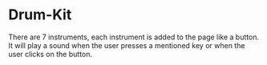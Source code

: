 # Drum-Kit

There are 7 instruments, each instrument is added to the page like a button. It will play a sound when the user presses a mentioned key or when the user clicks on the button.
